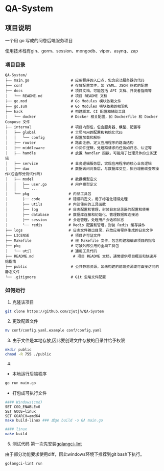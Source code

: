 # QA-System
## 项目说明
一个用 go 写成的问卷后端服务项目

使用技术栈有gin、gorm、session、mongodb、viper、asynq、zap

### 项目目录
```
QA-System/
├── main.go                   # 应用程序的入口点，包含启动服务器的代码
├── conf                      # 存放配置文件，如 YAML、JSON 格式的配置
├── docs                      # 项目文档，可能包括 API 文档、开发者指南等
│   └── README.md             # 项目 README 文档
├── go.mod                    # Go Modules 模块依赖文件
├── go.sum                    # Go Modules 模块依赖的校验和
├── hack                      # 构建脚本、CI 配置和辅助工具
│   └── docker                # Docker 相关配置，如 Dockerfile 和 Docker Compose 文件
├── internal                  # 项目内部包，包含服务器、模型、配置等
│   ├── global                # 全局可用的配置和初始化代码
│   │   └── config            # 配置加载和解析
│   ├── router                # 路由注册，定义应用程序的路由结构
│   ├── middleware            # 中间件逻辑，处理跨请求的任务如日志、认证等
│   ├── handle                # 放置 handler 函数，可能用于处理具体的业务逻辑
│   ├── service               # 业务逻辑服务层，实现应用程序的核心业务逻辑
│   ├── dao                   # 数据访问对象层，与数据库交互，执行增删改查等操作(包含部分测试代码)
│   ├── model                 # 数据模型定义
│   │   ├── user.go           # 用户模型定义
│   │   └── ...
│   └── pkg                  # 内部工具包
│       ├── code             # 错误码定义，用于标准化错误处理
│       ├── utils            # 内部使用的工具函数
│       ├── log              # 日志配置和管理，封装日志记录器的配置和使用
│       ├── database         # 数据库连接和初始化，管理数据库连接池
│       ├── session          # 会话管理，处理用户会话和状态
│       └── redis            # Redis 配置和管理，封装 Redis 缓存操作
├── logs                     # 日志文件输出目录，存放应用程序生成的日志文件
├── LICENSE                   # 项目许可证文件
├── Makefile                  # 根 Makefile 文件，包含构建和编译项目的指令
├── pkg                       # 可被外部引用的全局工具包
│   └── util                  # 通用工具代码
├── README.md                  # 项目 README 文档，通常提供项目概览和快速开始指南
├── public                    # 公共静态资源，如未构建的前端资源或可直接访问的静态文件
└── .gitignore                # Git 忽略文件配置
```

### 如何运行
1. 克隆该项目
```sh
git clone https://github.com/zjutjh/QA-System
```
2. 更改配置文件
```sh
mv conf/config.yaml.example conf/config.yaml
```
3. 由于文件是本地存放,因此要创建文件存放的目录并给予权限
```sh
mkdir public
chmod -R 755 ./public
```
4. 
* 本地运行后端程序
```sh
go run main.go
```
* 打包成可执行文件
```sh
#### Windows(cmd)
SET CGO_ENABLE=0
SET GOOS=linux
SET GOARCH=amd64
make build-linux ### 或go build -o QA main.go

#### linux
make build
```
5. 测试代码
第一次先安装[golangci-lint](https://github.com/golangci/golangci-lint/releases)

由于部分功能要求使用diff，因此windows环境下推荐到git bash下执行。
``` bash
golangci-lint run
```
